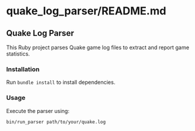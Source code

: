 # quake_log_parser/README.md

## Quake Log Parser

This Ruby project parses Quake game log files to extract and report game statistics.

### Installation

Run `bundle install` to install dependencies.

### Usage

Execute the parser using:
```bash
bin/run_parser path/to/your/quake.log
```